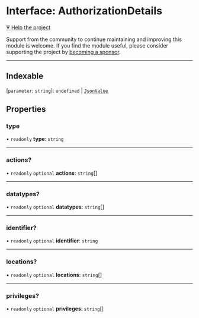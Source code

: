 # Interface: AuthorizationDetails

[💗 Help the project](https://github.com/sponsors/panva)

Support from the community to continue maintaining and improving this module is welcome. If you find the module useful, please consider supporting the project by [becoming a sponsor](https://github.com/sponsors/panva).

***

## Indexable

\[`parameter`: `string`\]: `undefined` \| [`JsonValue`](../type-aliases/JsonValue.md)

## Properties

### type

• `readonly` **type**: `string`

***

### actions?

• `readonly` `optional` **actions**: `string`[]

***

### datatypes?

• `readonly` `optional` **datatypes**: `string`[]

***

### identifier?

• `readonly` `optional` **identifier**: `string`

***

### locations?

• `readonly` `optional` **locations**: `string`[]

***

### privileges?

• `readonly` `optional` **privileges**: `string`[]
